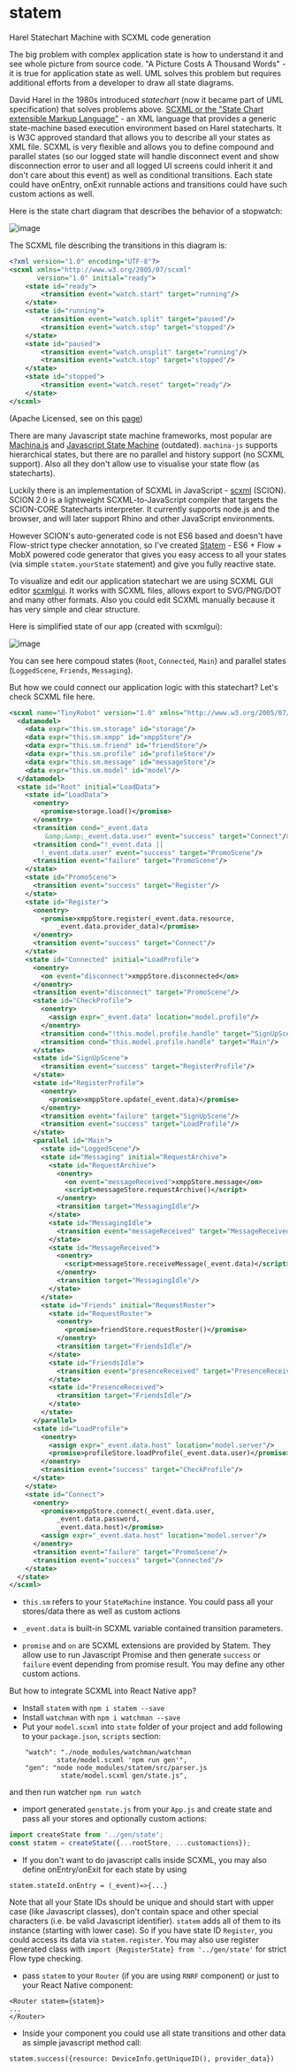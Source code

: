 # statem
Harel Statechart Machine with SCXML code generation

The big problem with complex application state is how to understand it and see whole picture from source code.
"A Picture Costs A Thousand Words" - it is true for application state as well. UML solves this problem but requires additional
efforts from a developer to draw all state diagrams.

David Harel in the 1980s introduced *statechart* (now it became part of UML specification) that solves problems above. [SCXML or the "State Chart extensible Markup Language"](http://www.w3.org/TR/scxml/) - an XML language that provides a generic state-machine based execution environment based on Harel statecharts. It is W3C approved standard that allows you to describe all your states as XML file. SCXML is very flexible and allows you to define compound and parallel states (so our logged state will handle disconnect event and show disconnection error to user and all logged UI screens could inherit it and don't care about this event) as well as conditional transitions. Each state could have onEntry, onExit runnable actions and transitions could have such custom actions as well.

Here is the state chart diagram that describes the behavior of a stopwatch:

![image](https://raw.githubusercontent.com/aksonov/statem/master/docs/images/statechart0.png)

The SCXML file describing the transitions in this diagram is:

```xml
<?xml version="1.0" encoding="UTF-8"?>
<scxml xmlns="http://www.w3.org/2005/07/scxml"
       version="1.0" initial="ready">
    <state id="ready">
        <transition event="watch.start" target="running"/>
    </state>
    <state id="running">
        <transition event="watch.split" target="paused"/>
        <transition event="watch.stop" target="stopped"/>
    </state>
    <state id="paused">
        <transition event="watch.unsplit" target="running"/>
        <transition event="watch.stop" target="stopped"/>
    </state>
    <state id="stopped">
        <transition event="watch.reset" target="ready"/>
    </state>
</scxml>
```
(Apache Licensed, see on this [page](http://commons.apache.org/proper/commons-scxml/usecases/scxml-stopwatch.html))

There are many Javascript state machine frameworks, most popular are [Machina.js](http://machina-js.org) and [Javascript State Machine](http://codeincomplete.com/posts/2014/3/15/javascript_state_machine_v2_3_0/) (outdated). `machina-js` supports hierarchical states, but there are no parallel and history support (no SCXML support). Also all they don't allow use to visualise your state flow (as statecharts).

Luckily there is an implementation of SCXML in JavaScript - [scxml](https://www.npmjs.com/package/scxml) (SCION). SCION 2.0 is a lightweight SCXML-to-JavaScript compiler that targets the SCION-CORE Statecharts interpreter. It currently supports node.js and the browser, and will later support Rhino and other JavaScript environments.

However SCION's auto-generated code is not ES6 based and doesn't have Flow-strict type checker annotation, so I've created [Statem](https://github.com/aksonov/statem) - ES6 + Flow + MobX powered code generator that gives you easy access to all your states (via simple `statem.yourState` statement) and give you fully reactive state.

To visualize and edit our application statechart we are using SCXML GUI editor [scxmlgui](https://github.com/fmorbini/scxmlgui). It works with SCXML files, allows export to SVG/PNG/DOT and many other formats. Also you could edit SCXML manually because it has very simple and clear structure.

Here is simplified state of our app (created with scxmlgui):

![image](https://github.com/aksonov/statem/blob/master/docs/images/statechart2.svg)

You can see here compoud states (`Root`, `Connected`, `Main`) and parallel states (`LoggedScene`, `Friends`, `Messaging`).

But how we could connect our application logic with this statechart?
Let's check SCXML file here.

```xml
<scxml name="TinyRobot" version="1.0" xmlns="http://www.w3.org/2005/07/scxml">
  <datamodel>
    <data expr="this.sm.storage" id="storage"/>
    <data expr="this.sm.xmpp" id="xmppStore"/>
    <data expr="this.sm.friend" id="friendStore"/>
    <data expr="this.sm.profile" id="profileStore"/>
    <data expr="this.sm.message" id="messageStore"/>
    <data expr="this.sm.model" id="model"/>
  </datamodel>
  <state id="Root" initial="LoadData">
    <state id="LoadData">
      <onentry>
        <promise>storage.load()</promise>
      </onentry>
      <transition cond="_event.data
         &amp;&amp;_event.data.user" event="success" target="Connect"/>
      <transition cond="!_event.data ||
        !_event.data.user" event="success" target="PromoScene"/>
      <transition event="failure" target="PromoScene"/>
    </state>
    <state id="PromoScene">
      <transition event="success" target="Register"/>
    </state>
    <state id="Register">
      <onentry>
        <promise>xmppStore.register(_event.data.resource,
            _event.data.provider_data)</promise>
      </onentry>
      <transition event="success" target="Connect"/>
    </state>
    <state id="Connected" initial="LoadProfile">
      <onentry>
        <on event="disconnect">xmppStore.disconnected</on>
      </onentry>
      <transition event="disconnect" target="PromoScene"/>
      <state id="CheckProfile">
        <onentry>
          <assign expr="_event.data" location="model.profile"/>
        </onentry>
        <transition cond="!this.model.profile.handle" target="SignUpScene"/>
        <transition cond="this.model.profile.handle" target="Main"/>
      </state>
      <state id="SignUpScene">
        <transition event="success" target="RegisterProfile"/>
      </state>
      <state id="RegisterProfile">
        <onentry>
          <promise>xmppStore.update(_event.data)</promise>
        </onentry>
        <transition event="failure" target="SignUpScene"/>
        <transition event="success" target="LoadProfile"/>
      </state>
      <parallel id="Main">
        <state id="LoggedScene"/>
        <state id="Messaging" initial="RequestArchive">
          <state id="RequestArchive">
            <onentry>
              <on event="messageReceived">xmppStore.message</on>
              <script>messageStore.requestArchive()</script>
            </onentry>
            <transition target="MessagingIdle"/>
          </state>
          <state id="MessagingIdle">
            <transition event="messageReceived" target="MessageReceived"/>
          </state>
          <state id="MessageReceived">
            <onentry>
              <script>messageStore.receiveMessage(_event.data)</script>
            </onentry>
            <transition target="MessagingIdle"/>
          </state>
        </state>
        <state id="Friends" initial="RequestRoster">
          <state id="RequestRoster">
            <onentry>
              <promise>friendStore.requestRoster()</promise>
            </onentry>
            <transition target="FriendsIdle"/>
          </state>
          <state id="FriendsIdle">
            <transition event="presenceReceived" target="PresenceReceived"/>
          </state>
          <state id="PresenceReceived">
            <transition target="FriendsIdle"/>
          </state>
        </state>
      </parallel>
      <state id="LoadProfile">
        <onentry>
          <assign expr="_event.data.host" location="model.server"/>
          <promise>profileStore.loadProfile(_event.data.user)</promise>
        </onentry>
        <transition event="success" target="CheckProfile"/>
      </state>
    </state>
    <state id="Connect">
      <onentry>
        <promise>xmppStore.connect(_event.data.user,
            _event.data.password,
            _event.data.host)</promise>
        <assign expr="_event.data.host" location="model.server"/>
      </onentry>
      <transition event="failure" target="PromoScene"/>
      <transition event="success" target="Connected"/>
    </state>
  </state>
</scxml>
```
* `this.sm` refers to your `StateMachine` instance. You could pass all your stores/data there as well as custom actions

* `_event.data` is built-in SCXML variable contained transition parameters.

* `promise` and `on` are SCXML extensions are provided by Statem. They allow use to run Javascript Promise and then generate `success` or `failure` event depending from promise result. You may define any other custom actions.

But how to integrate SCXML into React Native app?

* Install `statem` with `npm i statem --save`
* Install `watchman` with `npm i watchman --save`
* Put your `model.scxml` into `state` folder of your project and add following to your `package.json`, `scripts` section:

```
    "watch": "./node_modules/watchman/watchman
    		state/model.scxml 'npm run gen'",
    "gen": "node node_modules/statem/src/parser.js
    		 state/model.scxml gen/state.js",
```
and then run watcher `npm run watch`

* import generated `genstate.js` from your `App.js` and create state and pass all your stores and optionally custom actions:

```javascript
import createState from '../gen/state';
const statem = createState({...rootStore, ...customactions});

```

* If you don't want to do javascript calls inside SCXML, you may also define onEntry/onExit for each state by using

```
statem.stateId.onEntry = (_event)=>{...}
```

Note that all your State IDs should be unique and should start with upper case (like Javascript classes), don't contain space and other special characters (i.e. be valid Javascript identifier). `statem` adds all of them to its instance (starting with lower case). So if you have state ID `Register`, you could access its data via `statem.register`. You may also use register generated class with `import {RegisterState} from '../gen/state'` for strict Flow type checking.

* pass `statem` to your `Router` (if you are using `RNRF` component) or just to your React Native component:

```
<Router statem={statem}>
...
</Router>
```

* Inside your component you could use all state transitions and other data as simple javascript method call:

```
statem.success({resource: DeviceInfo.getUniqueID(), provider_data})
```




